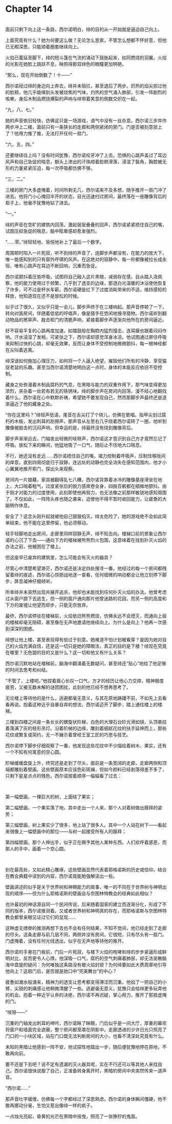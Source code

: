 # Chapter 14

<br>
面前只剩下向上这一条路，西尔诺明白，绯的目的从一开始就是逼迫自己向上。

上面究竟有什么？她为何要这么做？无论怎么思索，不管怎么想都不怀好意，但他已无暇深思，只能顺着圈套继续向上。

火焰已蔓延至脚下，绯的短斗篷在气流的涌动下鼓胀起来，如同燃烧的羽翼。火焰的光影在她脸上跳跃不息，映照得那双绯色的眼瞳更加明艳。

“那么，现在开始倒数了！十——”

西尔诺经过绯的身边向上奔去，绯并未阻拦，甚至退后了两步。炽热的焰尖掠过他的脸颊，他几乎能嗅到头发被烧焦的气味，灼热的空气涌入肺部，引发一阵剧烈的咳嗽，身后木制品燃烧爆裂的声响与绯带着笑意的倒数交织在一起。

“九，八，七。”

她的声音依旧轻快，仿佛这只是一场游戏，语气中没有一丝杀意。西尔诺三步并作两步冲上二楼，面前只有一条狭长的走廊和两侧紧闭的房门。门是否被刻意锁上了？他用力推了推，无法打开任何一扇门。

“六，五，四。”

还要继续往上吗？没有时间犹豫，西尔诺咬牙冲了上去。恐惧的心跳声盖过了耳边风声和自己急促的喘息，额头上渗出的汗珠顺着脸颊滑落，浸湿了鬓角，胸腔被无形的力量紧紧压迫，每一次呼吸都仿佛不够。

“三，二。”

三楼的房门大多虚掩着，时间所剩无几，西尔诺来不及多想，随手推开一扇门冲了进去。他将门小心掩回半开的状态，目光迅速扫过房间，最终落在一座雕像背后的柜子上，他毫不犹豫地钻了进去。

“一。”

绯的声音在空旷的建筑内回荡，激起层层叠叠的回声，西尔诺紧紧捂住自己的嘴，试图压抑急促的喘息，脑中眩晕感却愈发强烈。

“……零。”绯轻轻地、愉悦地补上了最后一个数字。

周围顿时陷入一片死寂，听不到绯的声音了，连脚步声都没有，在能力的放大下，唯一能感知到的只有窗外呼啸的风声。在这绝对的寂静中，每一秒都像被拉长成永恒，唯有心跳声在耳边不断回响，沉重而急促。

西尔诺颤抖着压低呼吸，试图将自己融入这片黑暗，减弱存在感。自从踏入洛佩察，他的能力使用过于频繁，几乎到了透支的边缘，那道白光温暖的沐浴使他恢复了许多，可不过是杯水车薪。西尔诺硬是扛下了过度消耗带来的不适，维持感知的释放，他知道现在还不是放松的时候。

似乎过了很久，又似乎只是一会儿，脚步声终于在三楼响起。那声音停顿了一下，转向对面房间，伴随着低低的哼唱声，像是猎手在悠闲地搜寻猎物。西尔诺听到翻动物品的窸窣声、敲击柜门的清脆声响，紧接着脚步声逐渐向他所在的房间逼近。

好不容易平复的心跳再度加速，如擂鼓般在胸腔内猛烈撞击，连耳膜也跟着闷闷作响。汗水浸湿了发梢，可紧张之下，西尔诺却感觉浑身冰凉。他试图通过屏住呼吸来抑制过快的心跳，却毫无效果，反而让身体不受控制地微微颤抖，每一根神经都在尖叫着逃离。

绯深谙如何施加心理压力，如何将一个人逼入绝望，摧毁他们所有的冷静，享受猫捉老鼠的乐趣。甚至当西尔诺清楚地明白这一点时，身体的本能反应依旧不受控制。

藏身之处弥漫着木制品腐朽的气息，在黑暗与能力的双重作用下，那气味变得更加浓烈，夹杂着一丝若有若无的铁锈味。绯的脚步声在房间内回荡，漫不经心地翻找着什么，西尔诺在心中默默祈祷，希望她不要发现自己，然而那脚步声最终还是逐渐逼近了他的藏身之处。

“你在这里吗？”绯轻声低语，尾音在舌尖打了个转儿，仿佛在歌唱。指甲尖划过腐朽的木板，发出刺耳的刮擦声，那声音从左至右几乎绕着西尔诺转了一圈，他听到雕像被敲击的沉闷声响，但幸运的是，绯最终没有绕到雕像背后。

脚步声渐渐远去，门轴发出轻微的吱呀声，西尔诺这才意识到自己方才竟然忘记了呼吸。放松下来的瞬间，他猛地吸了一口气，随后止不住地大口喘息。

不行，她还没有走远……西尔诺捂住自己的嘴，竭力控制着呼吸声，压制住喉咙间的痒意。直到四周彻底归于寂静，连远处的动静也完全消失在感知范围内，他才小心翼翼地推开柜门，探出头来观察。

房间内一片狼藉，家具被翻得乱七八糟，西尔诺背靠着冰冷的雕像基座滑坐在地上，大口喘着粗气，过度紧张后的脱力感席卷全身，四肢百骸都在细微地颤抖。由于刚才对能力的过度使用，此刻即使他再努力，也无法像之前那样敏锐地感知周围了。不仅如此，一阵阵头疼也随之袭来，迫使他不得不暂时收回能力，让疲惫的大脑稍作休息。

安全了？这念头刚升起就被他自己狠狠掐灭。绯太危险了，她的游戏绝不会如此简单结束，他不能在这里停留，他必须移动。

轻手轻脚地走出房间，走廊里同样寂静无声，绯不知去向。楼梯口前的景象让西尔诺的心沉了下去——通向下方的楼梯被熊熊烈火包围，这意味着在找到扑灭火焰的办法之前，他被困在了楼上。

但这座早已废弃的建筑里，怎么可能会有灭火的器具？

尽管心中清楚希望渺茫，西尔诺还是决定四处搜寻一番。他经过的每一个房间都残留着绯的痕迹，西尔诺心惊胆战地逐一查看，任何细微的响动都会让他立刻停下脚步，屏息凝神仔细倾听。

所幸绯并未突然出现并展开追杀，他却也未能找到任何扑灭火焰的办法。他曾考虑过从窗户跳下去逃生，但一侧的窗户通向那片他曾迷路的花园，而另一侧的高度和下方的废墟让他望而却步，只能无奈放弃。

最终，西尔诺停驻在楼梯前，火焰依旧熊熊燃烧，仿佛永远不会熄灭，而通向上层的楼梯却毫无阻碍，甚至像在无声地邀请他继续向上。为什么是向上？他再一次感到深深的困惑。

绯想让他上楼，甚至表现得有些过于刻意。她难道不怕计划被看穿？是因为她对自己的火焰充满自信，还是这一切只是她的障眼法，真正的目的是下楼？绯现在究竟在哪里？无色盟的目的又是什么？这一切和他又有什么关系？

西尔诺沉默地站在楼梯前，脑海中翻涌着无数疑问，甚至绯还“贴心”地给了他足够的时间去思考和纠结。

“不管了，上楼吧。”他捏着眉心长叹一口气，方才的经历让他心力交瘁，精神极度疲劳，又被无数未解的谜团困扰，此刻的他已经不想再思考了。

无论楼上等待他的是什么，逃避都毫无意义，与其在原地踌躇不前，不如先上去看看再说。抱着这种近乎自暴自弃的想法，西尔诺迈开了脚步，踏上通往楼上的楼梯。

三楼到四楼之间是一条长长的螺旋状阶梯，白色的大理石台阶光滑如镜，头顶悬挂着落满了灰的枝形吊灯。沿着阶梯的边缘，雕刻着细腻花纹的扶手延伸而上，那些花纹或繁复或简约，无一不展示着曾经王室工匠的巧思与技艺。

西尔诺停下脚步仔细观察了一番，他发现这些花纹中不少描绘着树木、果实，还有一个不知有何寓意的空心圆。

阶梯缓缓盘旋上升，终究还是走到了尽头，面前是一条宽阔的走廊，走廊两侧和顶端都雕刻着壁画。这些壁画原本应该色彩斑斓，但如今颜料已经剥落得差不多了，只剩下星星点点的残色，西尔诺按着顺序一幅幅看了过去：

<br>

第一幅壁画，一棵巨大的树，上面结了果实；

第二幅壁画，一个果实落了地，其中走出一个人来，那个人对着树做出膜拜的姿势；

第三幅壁画，树上果实少了很多，地上站了很多人。其中一个人站在树下——看起来很像上一幅壁画中的那位——与树一起接受所有人的膜拜；

第四幅壁画，那个人伸出手，似乎正在赐予其他人某种东西。人们欢呼着感恩，而那人的手中，画着一个空心圆。

<br>

刻在最高处，又如此精心雕琢，这些壁画显然代表着耶格诺斯的历史或信仰。结合在教会典籍中读到的内容，西尔诺竟能勉强解读出一些。

壁画讲述的似乎是关于世界树和神赐能力的故事，唯一的不同在于世界树与神明出现的顺序——但为什么耶格诺斯的壁画会与奈图林特教会的经典如此相似？

也许最初的神话源自同一个民间传说，后来随着国家的建立而逐渐分化，形成了不同的版本，西尔诺推测着。又或者世界树和神明真的存在，而耶格诺斯与奈图林特教会都曾亲眼见证过它们的显现……

这种虚无缥缈的推测再想下去也不会有任何结果，不知不觉间，他已经走到了走廊的尽头。这条走廊与前几层不同，两侧并没有房间，它很短，只有尽头有一扇门。门虚掩着，没有任何光线透出，似乎在无声地等待他的推开。

西尔诺的手悬在门板前，门后一片死寂，与楼下火焰的咆哮和绯的步步紧逼形成鲜明对比，反而更令人心悸。他深吸一口气，腐朽的空气刺痛着肺部，却无法驱散脑海中盘旋的疑问：为何唯独这条路没有被火焰封锁？为何绯要如此大费周章地引导他向上？这扇门后，是否就是她口中“完美舞台”的中心？

疲惫如潮水般涌来，精神力的透支让思考都变得滞涩而沉重。他掐了一把自己的小臂，尖锐的刺痛感让他稍微清醒了一些。逃避毫无意义，犹豫只会给绯更多玩弄他的机会。抱着一种近乎认命的决绝，西尔诺不再迟疑，掌心用力，推开了那扇虚掩的门。

“吱呀——”

沉重的门轴发出刺耳的呻吟，西尔诺眯了眯眼，门后似乎是一间大厅，厚重的幕帘将窗户和墙面完全遮蔽，整个房间都笼罩在阴影中。走廊透进的少许日光只照亮了门口的一小块区域，站在门口既无法判断房间的大小，也看不清深处究竟有什么。

未知的黑暗让他感到一阵不安，他试探性地踏出一步，随后便犹豫地停在原地，不敢再向前。

要不还是下去吧？说不定有遗漏的灭火器具呢，实在不行还可以等其他人来找自己。西尔诺很快说服了自己，正准备转身离开时，黑暗的房间中央突然传来一道声音。

“西尔诺……”

那声音吐字缓慢，仿佛每一个字都经过了深思熟虑。西尔诺的身体瞬间僵硬，他不敢再挪动分毫，生怕又惹出像绯一样的疯子。

一点烛光亮起，昏黄的光芒在黑暗中摇曳，照亮了一张狰狞的鬼面。
